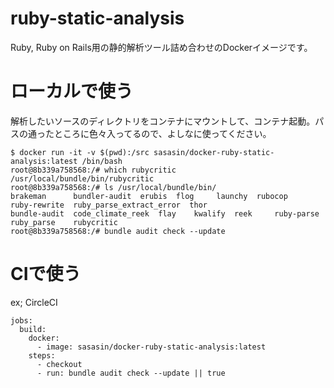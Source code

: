 # ruby-static-analysis

Ruby, Ruby on Rails用の静的解析ツール詰め合わせのDockerイメージです。

# ローカルで使う

解析したいソースのディレクトリをコンテナにマウントして、コンテナ起動。パスの通ったところに色々入ってるので、よしなに使ってください。

```
$ docker run -it -v $(pwd):/src sasasin/docker-ruby-static-analysis:latest /bin/bash
root@8b339a758568:/# which rubycritic
/usr/local/bundle/bin/rubycritic
root@8b339a758568:/# ls /usr/local/bundle/bin/
brakeman      bundler-audit	 erubis  flog	  launchy  rubocop     ruby-rewrite  ruby_parse_extract_error  thor
bundle-audit  code_climate_reek  flay	 kwalify  reek	   ruby-parse  ruby_parse    rubycritic
root@8b339a758568:/# bundle audit check --update
```

# CIで使う

ex; CircleCI

```
jobs:
  build:
    docker:
      - image: sasasin/docker-ruby-static-analysis:latest
    steps:
      - checkout
      - run: bundle audit check --update || true
```
